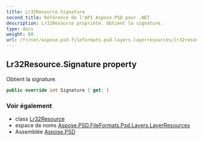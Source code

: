 ```yaml
---
title: Lr32Resource.Signature
second_title: Référence de l'API Aspose.PSD pour .NET
description: Lr32Resource propriété. Obtient la signature.
type: docs
weight: 60
url: /fr/net/aspose.psd.fileformats.psd.layers.layerresources/lr32resource/signature/
---
```

## Lr32Resource.Signature property

Obtient la signature.

```csharp
public override int Signature { get; }
```

### Voir également

* class [Lr32Resource](../)
* espace de noms [Aspose.PSD.FileFormats.Psd.Layers.LayerResources](../../lr32resource/)
* Assemblée [Aspose.PSD](../../../)


